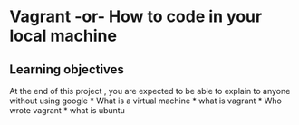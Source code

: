 
# Vagrant -or- How to code in your local machine
## Learning objectives

At the end of this project , you are expected to be able to explain to anyone without using google
     * What is a virtual machine 
     * what is vagrant
     * Who wrote vagrant
     * what is ubuntu































































